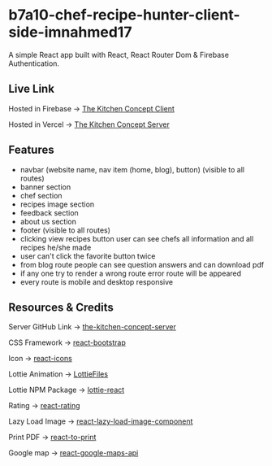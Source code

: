 # b7a10-chef-recipe-hunter-client-side-imnahmed17
A simple React app built with React, React Router Dom & Firebase Authentication.

## Live Link
Hosted in Firebase -> [The Kitchen Concept Client](https://the-kitchen-concept.web.app)

Hosted in Vercel -> [The Kitchen Concept Server](https://the-kitchen-concept-server-imnahmed17.vercel.app)

## Features
* navbar (website name, nav item (home, blog), button) (visible to all routes)
* banner section
* chef section
* recipes image section
* feedback section
* about us section
* footer (visible to all routes)
* clicking view recipes button user can see chefs all information and all recipes he/she made
* user can't click the favorite button twice
* from blog route people can see question answers and can download pdf
* if any one try to render a wrong route error route will be appeared
* every route is mobile and desktop responsive

## Resources & Credits
Server GitHub Link -> [the-kitchen-concept-server](https://github.com/programming-hero-web-course-4/b7a10-chef-recipe-hunter-server-side-imnahmed17)

CSS Framework -> [react-bootstrap](https://react-bootstrap.github.io/getting-started/introduction)

Icon -> [react-icons](https://react-icons.github.io/react-icons)

Lottie Animation -> [LottieFiles](https://lottiefiles.com/featured)

Lottie NPM Package -> [lottie-react](https://www.npmjs.com/package/lottie-react)

Rating -> [react-rating](https://github.com/smastrom/react-rating)

Lazy Load Image -> [react-lazy-load-image-component](https://www.npmjs.com/package/react-lazy-load-image-component)

Print PDF -> [react-to-print](https://www.npmjs.com/package/react-to-print)

Google map -> [react-google-maps-api](https://react-google-maps-api-docs.netlify.app)